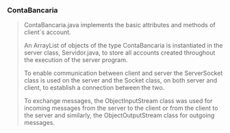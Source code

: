 ### ContaBancaria

> ContaBancaria.java implements the basic attributes and methods of client´s account.
>
> An ArrayList of objects of the type ContaBancaria is instantiated in the server class, Servidor.java, to store all accounts created throughout the execution of the server program.
>
> To enable communication between client and server the ServerSocket class is used on the server and the Socket class, on both server and client, to establish a connection between the two.
>
> To exchange messages, the ObjectInputStream class was used for incoming messages from the server to the client or from the client to the server and similarly, the ObjectOutputStream class for outgoing messages.
